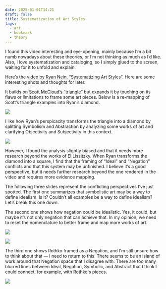 ```yaml
---
date: 2025-01-01T14:21
draft: false
title: Systematization of Art Styles
tags:
  - art
  - bookmark
  - theory
---
```

I found this video interesting and eye-opening, mainly because I’m a bit numb nowadays about these theories, or I’m not thinking as much as I’d like. Also, I love systematization and cataloging, so I simply glued to the screen, waiting for it to unfold and explain.

Here’s the [video by Ryan Nein, “Systematizing Art Styles”](https://www.youtube.com/watch?v=uk4Jf_vE6Fo). Here are some interesting shots and thoughts for later. 

It builds on [Scott McCloud’s “triangle”](http://www.scottmccloud.com/4-inventions/triangle/) but expands it by touching on its flaws or limitations to frame some art pieces. Below is a re-mapping of Scott’s triangle examples into Ryan’s diamond.

![](systematization-of-art-styles-1735741893711.jpeg)

I like how Ryan’s perspicacity transforms the triangle into a diamond by splitting Symbolism and Abstraction by analyzing some works of art and clarifying Objectivity and Subjectivity in this context.

![](systematization-of-art-styles-1735742245120.jpeg)


However, I found the analysis slightly biased and that it needs more research beyond the works of El Lissitzky. When Ryan transforms the diamond into a square, I find that the framing of “Ideal” and “Negation” conflicts and that this system may be unfinished. I believe it’s a good perspective, but it needs further research beyond the one rendered in the video and requires more evidence mapping.

The following three slides represent the conflicting perspectives I’ve just spotted. The first one summarizes that symbolistic art may be a way to define idealism. Is it? Couldn’t all examples be a way to define idealism? Let’s break this one down.

The second one shows how negation could be idealistic. Yes, it could, but maybe it’s not only negation that can achieve that. In my opinion, we need to reset the nomenclature to better frame and map more works of art.

![](systematization-of-art-styles-1735742577811.jpeg)

![](systematization-of-art-styles-1735742643796.jpeg)

The third one shows Rothko framed as a Negation, and I'm still unsure how to think about that — I need to return to this. There seems to be an island of work around that Negation space that I disagree with. There are too many blurred lines between Ideal, Negation, Symbolic, and Abstract that I think I could connect, for example, with Rothko's pieces.

![](systematization-of-art-styles-1735742697242.jpeg)